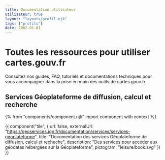 ```yaml
---
title: Documentation utilisateur
utilisateur: true
layout: "layouts/profil.njk"
tags: ["profils"]
date: 2002-01-01
---
```


# Toutes les ressources pour utiliser cartes.gouv.fr

Consultez nos guides, FAQ, tutoriels et documentations techniques pour vous accompagner dans la prise en main des outils de cartes.gouv.fr.

## Services Géoplateforme de diffusion, calcul et recherche

{% from "components/component.njk" import component with context %}

<div class="fr-grid-row fr-grid-row--gutters fr-grid-row--center">

<div class="fr-col-6">

{{ component("tile", {
    url: false,
    externalUrl: "https://geoservices.ign.fr/documentation/services/services-geoplateforme",
    title: "Documentation des services Géoplateforme de diffusion, calcul et recheche",
    description: "Des services pour accéder aux géodatas hébergées sur la Géoplateforme",
    pictogram: "leisure/book.svg"
}) }}

</div>

</div>
